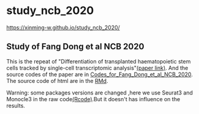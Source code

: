 # study_ncb_2020
https://xinming-w.github.io/study_ncb_2020/

## Study of Fang Dong et al NCB 2020

This is the repeat of "Differentiation of transplanted haematopoietic stem cells tracked by single-cell transcriptomic analysis"[(paper link)](https://www.nature.com/articles/s41556-020-0512-1). And the source codes of the paper are in [Codes_for_Fang_Dong_et_al_NCB_2020](https://github.com/pzhulab/Codes_for_Fang_Dong_et_al_NCB_2020). The source code of html are in the [RMd](https://github.com/Xinming-W/study_ncb_2020/tree/main/Rmd).

Warning: some packages versions are changed ,here we use Seurat3 and Monocle3 in the raw code[(Rcode)](
             https://github.com/Xinming-W/study_ncb_2020/tree/main/Rcode).But it doesn't has influence on the results.

